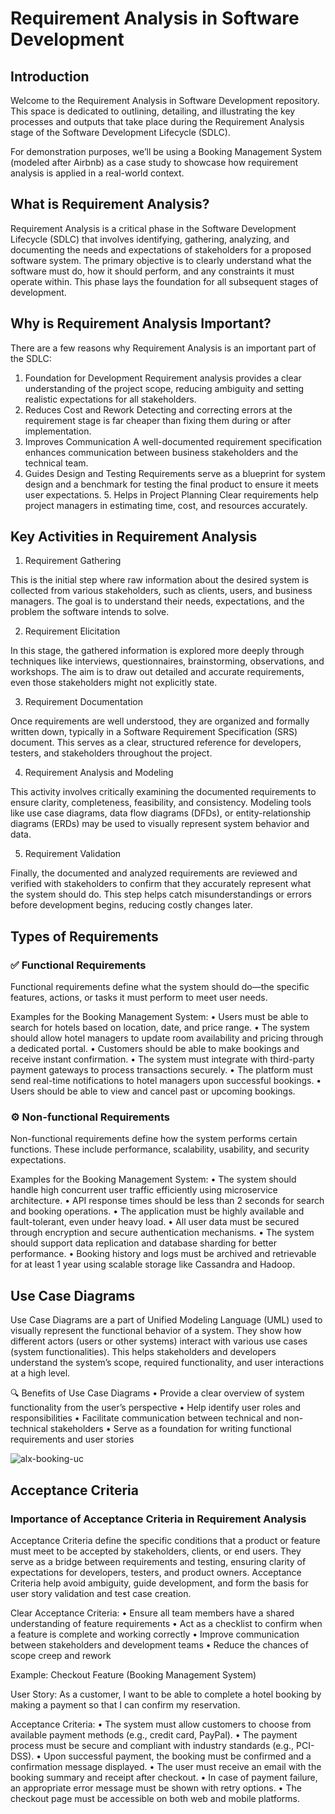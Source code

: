 # Requirement Analysis in Software Development

## Introduction

Welcome to the Requirement Analysis in Software Development repository. This space is dedicated to outlining, detailing, and illustrating the key processes and outputs that take place during the Requirement Analysis stage of the Software Development Lifecycle (SDLC).

For demonstration purposes, we’ll be using a Booking Management System (modeled after Airbnb) as a case study to showcase how requirement analysis is applied in a real-world context.

## What is Requirement Analysis?

Requirement Analysis is a critical phase in the Software Development Lifecycle (SDLC) that involves identifying, gathering, analyzing, and documenting the needs and expectations of stakeholders for a proposed software system. The primary objective is to clearly understand what the software must do, how it should perform, and any constraints it must operate within. This phase lays the foundation for all subsequent stages of development.

## Why is Requirement Analysis Important?

There are a few reasons why Requirement Analysis is an important part of the SDLC:

  1.	Foundation for Development
Requirement analysis provides a clear understanding of the project scope, reducing ambiguity and setting realistic expectations for all stakeholders.
  2.	Reduces Cost and Rework
Detecting and correcting errors at the requirement stage is far cheaper than fixing them during or after implementation.
  3.	Improves Communication
A well-documented requirement specification enhances communication between business stakeholders and the technical team.
  4.	Guides Design and Testing
Requirements serve as a blueprint for system design and a benchmark for testing the final product to ensure it meets user expectations.
	5.	Helps in Project Planning
Clear requirements help project managers in estimating time, cost, and resources accurately.

## Key Activities in Requirement Analysis


1. Requirement Gathering

This is the initial step where raw information about the desired system is collected from various stakeholders, such as clients, users, and business managers. The goal is to understand their needs, expectations, and the problem the software intends to solve.

2. Requirement Elicitation

In this stage, the gathered information is explored more deeply through techniques like interviews, questionnaires, brainstorming, observations, and workshops. The aim is to draw out detailed and accurate requirements, even those stakeholders might not explicitly state.

3. Requirement Documentation

Once requirements are well understood, they are organized and formally written down, typically in a Software Requirement Specification (SRS) document. This serves as a clear, structured reference for developers, testers, and stakeholders throughout the project.

4. Requirement Analysis and Modeling

This activity involves critically examining the documented requirements to ensure clarity, completeness, feasibility, and consistency. Modeling tools like use case diagrams, data flow diagrams (DFDs), or entity-relationship diagrams (ERDs) may be used to visually represent system behavior and data.

5. Requirement Validation

Finally, the documented and analyzed requirements are reviewed and verified with stakeholders to confirm that they accurately represent what the system should do. This step helps catch misunderstandings or errors before development begins, reducing costly changes later.

## Types of Requirements

### ✅ Functional Requirements

Functional requirements define what the system should do—the specific features, actions, or tasks it must perform to meet user needs.

Examples for the Booking Management System:
	•	Users must be able to search for hotels based on location, date, and price range.
	•	The system should allow hotel managers to update room availability and pricing through a dedicated portal.
	•	Customers should be able to make bookings and receive instant confirmation.
	•	The system must integrate with third-party payment gateways to process transactions securely.
	•	The platform must send real-time notifications to hotel managers upon successful bookings.
	•	Users should be able to view and cancel past or upcoming bookings.

### ⚙️ Non-functional Requirements

Non-functional requirements define how the system performs certain functions. These include performance, scalability, usability, and security expectations.

Examples for the Booking Management System:
	•	The system should handle high concurrent user traffic efficiently using microservice architecture.
	•	API response times should be less than 2 seconds for search and booking operations.
	•	The application must be highly available and fault-tolerant, even under heavy load.
	•	All user data must be secured through encryption and secure authentication mechanisms.
	•	The system should support data replication and database sharding for better performance.
	•	Booking history and logs must be archived and retrievable for at least 1 year using scalable storage like Cassandra and Hadoop.


 ## Use Case Diagrams

 Use Case Diagrams are a part of Unified Modeling Language (UML) used to visually represent the functional behavior of a system. They show how different actors (users or other systems) interact with various use cases (system functionalities). This helps stakeholders and developers understand the system’s scope, required functionality, and user interactions at a high level.

🔍 Benefits of Use Case Diagrams
	•	Provide a clear overview of system functionality from the user’s perspective
	•	Help identify user roles and responsibilities
	•	Facilitate communication between technical and non-technical stakeholders
	•	Serve as a foundation for writing functional requirements and user stories

 
![alx-booking-uc](https://github.com/user-attachments/assets/0f6a2647-ad28-430f-8641-3284ea86c2c4)

## Acceptance Criteria

### Importance of Acceptance Criteria in Requirement Analysis

Acceptance Criteria define the specific conditions that a product or feature must meet to be accepted by stakeholders, clients, or end users. They serve as a bridge between requirements and testing, ensuring clarity of expectations for developers, testers, and product owners. Acceptance Criteria help avoid ambiguity, guide development, and form the basis for user story validation and test case creation.

Clear Acceptance Criteria:
	•	Ensure all team members have a shared understanding of feature requirements
	•	Act as a checklist to confirm when a feature is complete and working correctly
	•	Improve communication between stakeholders and development teams
	•	Reduce the chances of scope creep and rework


Example: Checkout Feature (Booking Management System)

User Story:
As a customer, I want to be able to complete a hotel booking by making a payment so that I can confirm my reservation.

Acceptance Criteria:
	•	The system must allow customers to choose from available payment methods (e.g., credit card, PayPal).
	•	The payment process must be secure and compliant with industry standards (e.g., PCI-DSS).
	•	Upon successful payment, the booking must be confirmed and a confirmation message displayed.
	•	The user must receive an email with the booking summary and receipt after checkout.
	•	In case of payment failure, an appropriate error message must be shown with retry options.
	•	The checkout page must be accessible on both web and mobile platforms.
